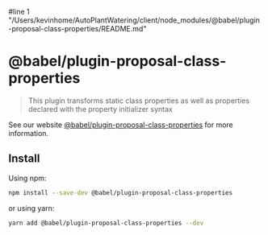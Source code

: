 #line 1 "/Users/kevinhome/AutoPlantWatering/client/node_modules/@babel/plugin-proposal-class-properties/README.md"
# @babel/plugin-proposal-class-properties

> This plugin transforms static class properties as well as properties declared with the property initializer syntax

See our website [@babel/plugin-proposal-class-properties](https://babeljs.io/docs/en/babel-plugin-proposal-class-properties) for more information.

## Install

Using npm:

```sh
npm install --save-dev @babel/plugin-proposal-class-properties
```

or using yarn:

```sh
yarn add @babel/plugin-proposal-class-properties --dev
```
